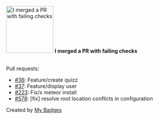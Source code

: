 <img src="https://my-badges.github.io/my-badges/this-is-fine.png" alt="I merged a PR with failing checks" title="I merged a PR with failing checks" width="128">
<strong>I merged a PR with failing checks</strong>
<br><br>

Pull requests:

- <a href="https://github.com/dwesh163/Quizzoto/pull/36">#36</a>: Feature/create quizz
- <a href="https://github.com/dwesh163/Quizzoto/pull/37">#37</a>: Feature/display user
- <a href="https://github.com/epfl-si/wp-veritas/pull/223">#223</a>: Fix/x meteor install
- <a href="https://github.com/epfl-si/wp-ops/pull/578">#578</a>: [fix] resolve root location conflicts in configuration


Created by <a href="https://github.com/my-badges/my-badges">My Badges</a>